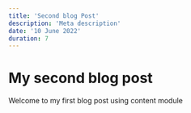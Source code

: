 ```yaml
---
title: 'Second blog Post'
description: 'Meta description'
date: '10 June 2022'
duration: 7
---
```



# My second blog post

Welcome to my first blog post using content module